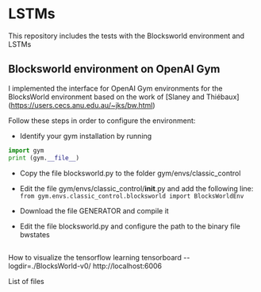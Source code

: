 # LSTMs
This repository includes the tests with the Blocksworld environment and LSTMs

## Blocksworld environment on OpenAI Gym
I implemented the interface for OpenAI Gym environments for the BlocksWorld environment based on the work of [Slaney and Thiébaux] (https://users.cecs.anu.edu.au/~jks/bw.html)

Follow these steps in order to configure the environment:
- Identify your gym installation by running 
```python
import gym
print (gym.__file__)
```
- Copy the file blocksworld.py to the folder gym/envs/classic_control
- Edit the file gym/envs/classic_control/__init__.py and add the following line:
```from gym.envs.classic_control.blocksworld import BlocksWorldEnv```

- Download the file GENERATOR and compile it
- Edit the file blocksworld.py and configure the path to the binary file bwstates 


##


How to visualize the tensorflow learning
tensorboard --logdir=./BlocksWorld-v0/
http://localhost:6006


List of files

